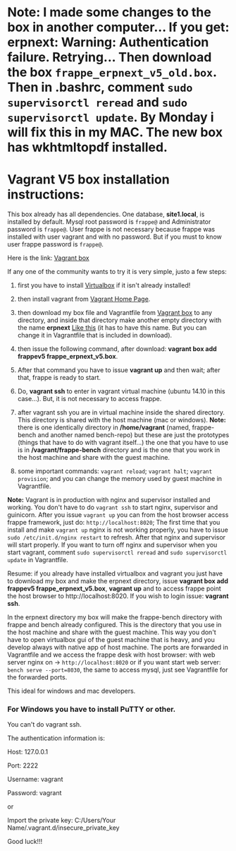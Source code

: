 # Note: I made some changes to the box in another computer... If you get: erpnext: Warning: Authentication failure. Retrying... Then download the box `frappe_erpnext_v5_old.box`. Then in .bashrc, comment `sudo supervisorctl reread` and `sudo supervisorctl update`. By Monday i will fix this in my MAC. The new box has wkhtmltopdf installed.
# Vagrant V5 box installation instructions:
This box already has all dependencies. One database, **site1.local**, is installed by default. Mysql root password is `frappe@` and Administrator password is `frappe@`. User frappe is not necessary because frappe was installed with user vagrant and with no password. But if you must to know user frappe password is `frappe@`. 

Here is the link: [Vagrant box](https://meocloud.pt/link/c32bc5b3-9197-4654-971c-483d1d8ecbeb/frappe_v5/)

If any one of the community wants to try it is very simple, justo a few steps:

1. first you have to install [Virtualbox](https://www.virtualbox.org) if it isn't already installed!
2. then install vagrant from [Vagrant Home Page](https://www.vagrantup.com).
3. then download my box file and Vagrantfile from [Vagrant box](https://meocloud.pt/link/c32bc5b3-9197-4654-971c-483d1d8ecbeb/frappe_v5/) to any directory, and inside that directory make another empty directory with the name **erpnext** [Like this](https://meocloud.pt/link/a20b19b2-50d3-46c1-9b6d-976869e0185c/erpnext_dir.png/) (it has to have this name. But you can change it in Vagrantfile that is included in download).

4. then issue the following command, after download: **vagrant box add frappev5 frappe_erpnext_v5.box**.
5. After that command you have to issue **vagrant up** and then wait; after that, frappe is ready to start.
6. Do, **vagrant ssh** to enter in vagrant virtual machine (ubuntu 14.10 in this case...). But, it is not necessary to access frappe.
7. after vagrant ssh you are in virtual machine inside the shared directory. This directory is shared with the host machine (mac or windows). **Note:** there is one identically directory in **/home/vagrant** (named, frappe-bench and another named bench-repo) but these are just the prototypes (things that have to do with vagrant itself...) the one that you have to use is in **/vagrant/frappe-bench** directory and is the one that you work in the host machine and share with the guest machine.
8. some important commands: `vagrant reload`; `vagrant halt`; `vagrant provision`; and you can change the memory used by guest machine in Vagrantfile.

**Note:** Vagrant is in production with nginx and supervisor installed and working. You don't have to do `vagrant ssh` to start nginx, supervisor and guinicorn. After you issue `vagrant up` you can from the host browser access frappe framework, just do: `http://localhost:8020`; The first time that you install and make `vagrant up` nginx is not working properly, you have to issue `sudo /etc/init.d/nginx restart` to refresh.
After that nginx and supervisor will start properly. If you want to turn off nginx and supervisor when you start vagrant, comment `sudo supervisorctl reread` and `sudo supervisorctl update` in Vagrantfile.

Resume: if you already have installed virtualbox and vagrant you just have to download my box and make the erpnext directory, issue **vagrant box add frappev5 frappe_erpnext_v5.box**, **vagrant up** and to access frappe point the host browser to http://localhost:8020. If you wish to login issue: **vagrant ssh**.

In the erpnext directory my box will make the frappe-bench directory with frappe and bench already configured. This is the directory that you use in the host machine and share with the guest machine. This way you don't have to open virtualbox gui of the guest machine that is heavy, and you develop always with native app of host machine. The ports are forwarded in Vagrantfile and we access the frappe desk with host browser: with web server nginx on -> `http://localhost:8020` or if you want start web server: `bench serve --port=8030`, the same to access mysql, just see Vagrantfile for the forwarded ports.

This ideal for windows and mac developers.

### For Windows you have to install PuTTY or other.
You can't do vagrant ssh. 

The authentication information is:

Host: 127.0.0.1

Port: 2222

Username: vagrant

Password: vagrant

or

Import the private key: C:/Users/Your Name/.vagrant.d/insecure_private_key

Good luck!!!